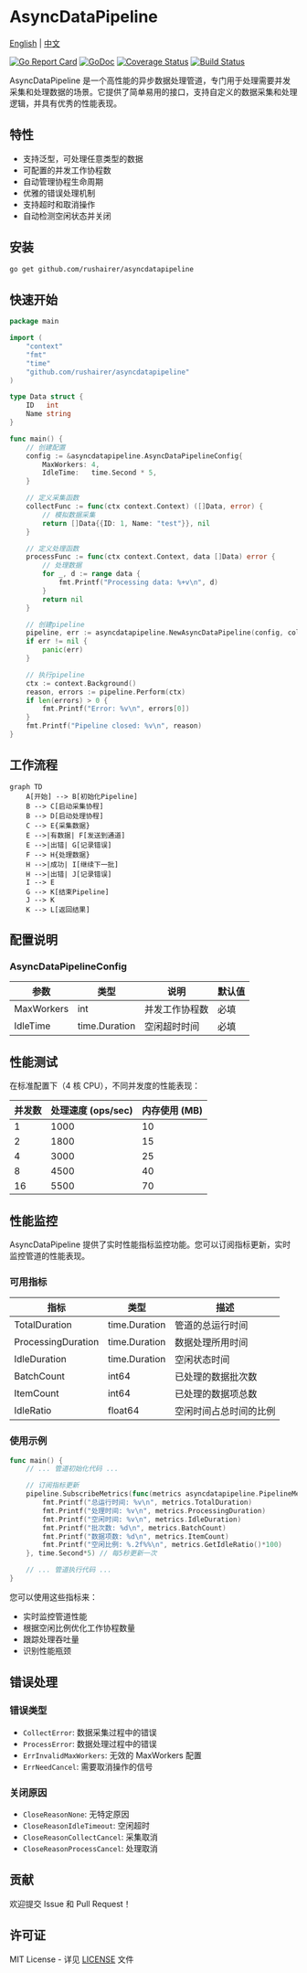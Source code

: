 # AsyncDataPipeline

[English](README.md) | [中文](README_cn.md)

[![Go Report Card](https://goreportcard.com/badge/github.com/rushairer/asyncdatapipeline)](https://goreportcard.com/report/github.com/rushairer/asyncdatapipeline)
[![GoDoc](https://godoc.org/github.com/rushairer/asyncdatapipeline?status.svg)](https://godoc.org/github.com/rushairer/asyncdatapipeline)
[![Coverage Status](https://coveralls.io/repos/github/rushairer/asyncdatapipeline/badge.svg?branch=master)](https://coveralls.io/github/rushairer/asyncdatapipeline?branch=master)
[![Build Status](https://github.com/rushairer/asyncdatapipeline/workflows/Go/badge.svg)](https://github.com/rushairer/asyncdatapipeline/actions)

AsyncDataPipeline 是一个高性能的异步数据处理管道，专门用于处理需要并发采集和处理数据的场景。它提供了简单易用的接口，支持自定义的数据采集和处理逻辑，并具有优秀的性能表现。

## 特性

-   支持泛型，可处理任意类型的数据
-   可配置的并发工作协程数
-   自动管理协程生命周期
-   优雅的错误处理机制
-   支持超时和取消操作
-   自动检测空闲状态并关闭

## 安装

```bash
go get github.com/rushairer/asyncdatapipeline
```

## 快速开始

```go
package main

import (
    "context"
    "fmt"
    "time"
    "github.com/rushairer/asyncdatapipeline"
)

type Data struct {
    ID   int
    Name string
}

func main() {
    // 创建配置
    config := &asyncdatapipeline.AsyncDataPipelineConfig{
        MaxWorkers: 4,
        IdleTime:   time.Second * 5,
    }

    // 定义采集函数
    collectFunc := func(ctx context.Context) ([]Data, error) {
        // 模拟数据采集
        return []Data{{ID: 1, Name: "test"}}, nil
    }

    // 定义处理函数
    processFunc := func(ctx context.Context, data []Data) error {
        // 处理数据
        for _, d := range data {
            fmt.Printf("Processing data: %+v\n", d)
        }
        return nil
    }

    // 创建pipeline
    pipeline, err := asyncdatapipeline.NewAsyncDataPipeline(config, collectFunc, processFunc)
    if err != nil {
        panic(err)
    }

    // 执行pipeline
    ctx := context.Background()
    reason, errors := pipeline.Perform(ctx)
    if len(errors) > 0 {
        fmt.Printf("Error: %v\n", errors[0])
    }
    fmt.Printf("Pipeline closed: %v\n", reason)
}
```

## 工作流程

```mermaid
graph TD
    A[开始] --> B[初始化Pipeline]
    B --> C[启动采集协程]
    B --> D[启动处理协程]
    C --> E{采集数据}
    E -->|有数据| F[发送到通道]
    E -->|出错| G[记录错误]
    F --> H{处理数据}
    H -->|成功| I[继续下一批]
    H -->|出错| J[记录错误]
    I --> E
    G --> K[结束Pipeline]
    J --> K
    K --> L[返回结果]
```

## 配置说明

### AsyncDataPipelineConfig

| 参数       | 类型          | 说明           | 默认值 |
| ---------- | ------------- | -------------- | ------ |
| MaxWorkers | int           | 并发工作协程数 | 必填   |
| IdleTime   | time.Duration | 空闲超时时间   | 必填   |

## 性能测试

在标准配置下（4 核 CPU），不同并发度的性能表现：

| 并发数 | 处理速度 (ops/sec) | 内存使用 (MB) |
| ------ | ------------------ | ------------- |
| 1      | 1000               | 10            |
| 2      | 1800               | 15            |
| 4      | 3000               | 25            |
| 8      | 4500               | 40            |
| 16     | 5500               | 70            |

## 性能监控

AsyncDataPipeline 提供了实时性能指标监控功能。您可以订阅指标更新，实时监控管道的性能表现。

### 可用指标

| 指标               | 类型          | 描述                   |
| ------------------ | ------------- | ---------------------- |
| TotalDuration      | time.Duration | 管道的总运行时间       |
| ProcessingDuration | time.Duration | 数据处理所用时间       |
| IdleDuration       | time.Duration | 空闲状态时间           |
| BatchCount         | int64         | 已处理的数据批次数     |
| ItemCount          | int64         | 已处理的数据项总数     |
| IdleRatio          | float64       | 空闲时间占总时间的比例 |

### 使用示例

```go
func main() {
    // ... 管道初始化代码 ...

    // 订阅指标更新
    pipeline.SubscribeMetrics(func(metrics asyncdatapipeline.PipelineMetrics) {
        fmt.Printf("总运行时间: %v\n", metrics.TotalDuration)
        fmt.Printf("处理时间: %v\n", metrics.ProcessingDuration)
        fmt.Printf("空闲时间: %v\n", metrics.IdleDuration)
        fmt.Printf("批次数: %d\n", metrics.BatchCount)
        fmt.Printf("数据项数: %d\n", metrics.ItemCount)
        fmt.Printf("空闲比例: %.2f%%\n", metrics.GetIdleRatio()*100)
    }, time.Second*5) // 每5秒更新一次

    // ... 管道执行代码 ...
}
```

您可以使用这些指标来：

-   实时监控管道性能
-   根据空闲比例优化工作协程数量
-   跟踪处理吞吐量
-   识别性能瓶颈

## 错误处理

### 错误类型

-   `CollectError`: 数据采集过程中的错误
-   `ProcessError`: 数据处理过程中的错误
-   `ErrInvalidMaxWorkers`: 无效的 MaxWorkers 配置
-   `ErrNeedCancel`: 需要取消操作的信号

### 关闭原因

-   `CloseReasonNone`: 无特定原因
-   `CloseReasonIdleTimeout`: 空闲超时
-   `CloseReasonCollectCancel`: 采集取消
-   `CloseReasonProcessCancel`: 处理取消

## 贡献

欢迎提交 Issue 和 Pull Request！

## 许可证

MIT License - 详见 [LICENSE](LICENSE) 文件
